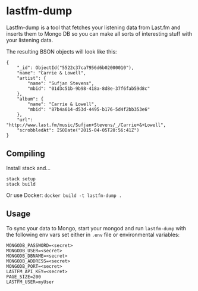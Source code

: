 # lastfm-dump

Lastfm-dump is a tool that fetches your listening data from Last.fm and inserts them to Mongo DB so you can make all sorts of interesting stuff with your listening data.

The resulting BSON objects will look like this:

```
{
    "_id": ObjectId("5522c37ca7956d6b02000010"),
    "name": "Carrie & Lowell",
    "artist": {
        "name": "Sufjan Stevens",
        "mbid": "01d3c51b-9b98-418a-8d8e-37f6fab59d8c"
    },
    "album": {
        "name": "Carrie & Lowell",
        "mbid": "87b4a614-d53d-4495-b176-5d4f2bb353e6"
    },
    "url": "http://www.last.fm/music/Sufjan+Stevens/_/Carrie+&+Lowell",
    "scrobbledAt": ISODate("2015-04-05T20:56:41Z")
}
```

## Compiling

Install stack and...

```
stack setup
stack build
```

Or use Docker:
`docker build -t lastfm-dump .`

## Usage

To sync your data to Mongo, start your mongod and run `lastfm-dump` with the following env vars set either in `.env` file or environmental variables: 

```
MONGODB_PASSWORD=<secret>
MONGODB_USER=<secret>
MONGODB_DBNAME=<secret>
MONGODB_ADDRESS=<secret>
MONGODB_PORT=<secret>
LASTFM_API_KEY=<secret>
PAGE_SIZE=200
LASTFM_USER=myUser
```
